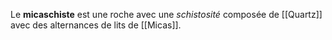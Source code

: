 Le **micaschiste** est une roche avec une *schistosité* composée de [[Quartz]] avec des alternances de lits de [[Micas]].
